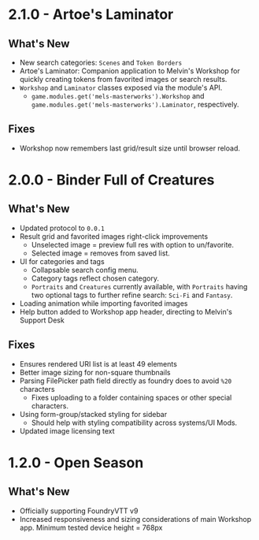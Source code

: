 # 2.1.0 - Artoe's Laminator

## What's New
* New search categories: `Scenes` and `Token Borders`
* Artoe's Laminator: Companion application to Melvin's Workshop for quickly creating tokens from favorited images or search results.
* `Workshop` and `Laminator` classes exposed via the module's API.
  * `game.modules.get('mels-masterworks').Workshop` and  `game.modules.get('mels-masterworks').Laminator`, respectively.

## Fixes
* Workshop now remembers last grid/result size until browser reload.

# 2.0.0 - Binder Full of Creatures

## What's New
* Updated protocol to `0.0.1`
* Result grid and favorited images right-click improvements
  * Unselected image  = preview full res with option to un/favorite.
  * Selected image = removes from saved list.
* UI for categories and tags
  * Collapsable search config menu.
  * Category tags reflect chosen category.
  * `Portraits` and `Creatures` currently available, with `Portraits` having two optional tags to further refine search: `Sci-Fi` and `Fantasy`.
* Loading animation while importing favorited images
* Help button added to Workshop app header, directing to Melvin's Support Desk

## Fixes
* Ensures rendered URI list is at least 49 elements
* Better image sizing for non-square thumbnails
* Parsing FilePicker path field directly as foundry does to avoid `%20` characters
  * Fixes uploading to a folder containing spaces or other special characters.
* Using form-group/stacked styling for sidebar
  * Should help with styling compatibility across systems/UI Mods.
* Updated image licensing text

# 1.2.0 - Open Season

## What's New
* Officially supporting FoundryVTT v9
* Increased responsiveness and sizing considerations of main Workshop app. Minimum tested device height = 768px
